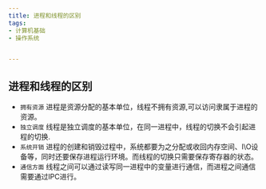 ```yaml
---
title: 进程和线程的区别
tags:
- 计算机基础
- 操作系统


---
```


## 进程和线程的区别

- `拥有资源` 进程是资源分配的基本单位，线程不拥有资源,可以访问隶属于进程的资源。
- `独立调度` 线程是独立调度的基本单位，在同一进程中，线程的切换不会引起进程的切换.
- `系统开销` 进程的创建和销毁过程中，系统都要为之分配或收回内存空间、I\O设备等，同时还要保存进程运行环境。而线程的切换只需要保存寄存器的状态。
- `通信方面` 线程之间可以通过读写同一进程中的变量进行通信，而进程之间通信需要通过IPC进行。